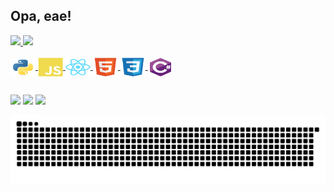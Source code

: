 ## Opa, eae!
 <div>
  <a href="https://github.com/manteguinha">
  <img height="175em" src="https://github-readme-stats.vercel.app/api?username=manteguinha&show_icons=true&theme=tokyonight&include_all_commits=true&count_private=true"/>
  <img height="175em" src="https://github-readme-stats.vercel.app/api/top-langs/?username=manteguinha&layout=compact&langs_count=7&theme=tokyonight"/>
</div>
<div style="display: inline_block"><br>
  <img align="center" alt="Mantega-Python" height="30" width="40" src="https://raw.githubusercontent.com/devicons/devicon/master/icons/python/python-original.svg">
  <img align="center" alt="Mantega-Js" height="30" width="40" src="https://raw.githubusercontent.com/devicons/devicon/master/icons/javascript/javascript-plain.svg">
  <img align="center" alt="Mantega-React" height="30" width="40" src="https://raw.githubusercontent.com/devicons/devicon/master/icons/react/react-original.svg">
  <img align="center" alt="Mantega-HTML" height="30" width="40" src="https://raw.githubusercontent.com/devicons/devicon/master/icons/html5/html5-original.svg">
  <img align="center" alt="Mantega-CSS" height="30" width="40" src="https://raw.githubusercontent.com/devicons/devicon/master/icons/css3/css3-original.svg">
  <img align="center" alt="Mantega-Csharp" height="30" width="40" src="https://raw.githubusercontent.com/devicons/devicon/master/icons/csharp/csharp-original.svg">
  <!--<img align="right" alt="Mantega-gif" src="https://media.tenor.com/images/eeb64892bf6fd447bf266eef8e0ed019/tenor.gif">-->
</div>
  
  ##
   
<div> 
  <a href="https://instagram.com/manteguinha_mantega" target="_blank"><img src="https://img.shields.io/badge/-Instagram-%23E4405F?style=for-the-badge&logo=instagram&logoColor=white" target="_blank"></a>
  <a href="https://www.linkedin.com/in/marcos-vinicius-336a8411b" target="_blank"><img src="https://img.shields.io/badge/-LinkedIn-%230077B5?style=for-the-badge&logo=linkedin&logoColor=white" target="_blank"></a> 	
 <a href="https://www.twitch.tv/manteguinha_mantega" target="_blank"><img src="https://img.shields.io/badge/Twitch-9146FF?style=for-the-badge&logo=twitch&logoColor=white" target="_blank"></a>
 
  ![Snake animation](https://github.com/manteguinha/manteguinha/blob/output/github-contribution-grid-snake.svg)
 
</div>
